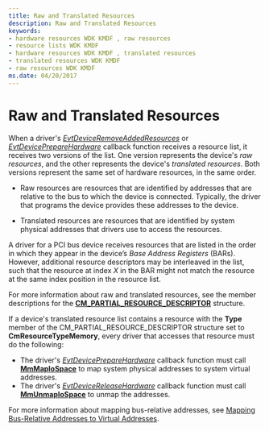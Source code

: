 ```yaml
---
title: Raw and Translated Resources
description: Raw and Translated Resources
keywords:
- hardware resources WDK KMDF , raw resources
- resource lists WDK KMDF
- hardware resources WDK KMDF , translated resources
- translated resources WDK KMDF
- raw resources WDK KMDF
ms.date: 04/20/2017
---
```


# Raw and Translated Resources


When a driver's [*EvtDeviceRemoveAddedResources*](/windows-hardware/drivers/ddi/wdffdo/nc-wdffdo-evt_wdf_device_remove_added_resources) or [*EvtDevicePrepareHardware*](/windows-hardware/drivers/ddi/wdfdevice/nc-wdfdevice-evt_wdf_device_prepare_hardware) callback function receives a resource list, it receives two versions of the list. One version represents the device's *raw resources*, and the other represents the device's *translated resources*. Both versions represent the same set of hardware resources, in the same order.

-   Raw resources are resources that are identified by addresses that are relative to the bus to which the device is connected. Typically, the driver that programs the device provides these addresses to the device.

-   Translated resources are resources that are identified by system physical addresses that drivers use to access the resources.

A driver for a PCI bus device receives resources that are listed in the order in which they appear in the device’s *Base Address Registers* (BARs). However, additional resource descriptors may be interleaved in the list, such that the resource at index *X* in the BAR might not match the resource at the same index position in the resource list.

For more information about raw and translated resources, see the member descriptions for the [**CM\_PARTIAL\_RESOURCE\_DESCRIPTOR**](/windows-hardware/drivers/ddi/wdm/ns-wdm-_cm_partial_resource_descriptor) structure.

If a device's translated resource list contains a resource with the **Type** member of the CM\_PARTIAL\_RESOURCE\_DESCRIPTOR structure set to **CmResourceTypeMemory**, every driver that accesses that resource must do the following:

-   The driver's [*EvtDevicePrepareHardware*](/windows-hardware/drivers/ddi/wdfdevice/nc-wdfdevice-evt_wdf_device_prepare_hardware) callback function must call [**MmMapIoSpace**](/windows-hardware/drivers/ddi/wdm/nf-wdm-mmmapiospace) to map system physical addresses to system virtual addresses.
-   The driver's [*EvtDeviceReleaseHardware*](/windows-hardware/drivers/ddi/wdfdevice/nc-wdfdevice-evt_wdf_device_release_hardware) callback function must call [**MmUnmapIoSpace**](/windows-hardware/drivers/ddi/wdm/nf-wdm-mmunmapiospace) to unmap the addresses.

For more information about mapping bus-relative addresses, see [Mapping Bus-Relative Addresses to Virtual Addresses](../kernel/mapping-bus-relative-addresses-to-virtual-addresses.md).

 

